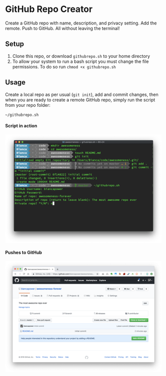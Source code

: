 # GitHub Repo Creator

Create a GitHub repo with name, description, and privacy setting. Add the remote. Push to GitHub. All without leaving the terminal!

## Setup

1. Clone this repo, or download `githubrepo.sh` to your home directory
2. To allow your system to run a bash script you must change the file permissions. To do so run `chmod +x githubrepo.sh`



## Usage

Create a local repo as per usual (`git init`), add and commit changes, then when you are ready to create a remote GitHub repo, simply run the script from your repo folder:

```
~/githubrepo.sh
```



#### Script in action

![terminal-small](./screenshots/terminal-small.png)

#### Pushes to GitHub

![created-on-github](./screenshots/created-on-github.png)






